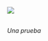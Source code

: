  <p align="left">
<img src="https://img.shields.io/badge/STATUS-EN%20DESAROLLO-green">
</p>
<br>
<em>    Una prueba </em>